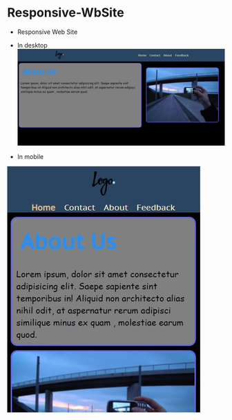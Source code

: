 # Responsive-WbSite
- Responsive Web Site
- In desktop
![Responsive-WbSite](image/image2.JPG)

- In mobile 

![Responsive-WbSite](image/image3.jpg)